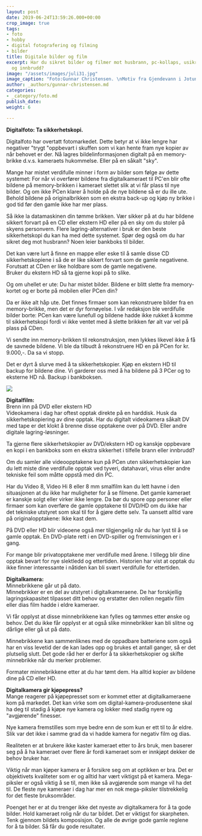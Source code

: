 ```yaml
---
layout: post
date: 2019-06-24T13:59:26.000+00:00
crop_image: true
tags:
- foto
- hobby
- digital fotografering og filming
- bilder
title: Digitale bilder og film
excerpt: Har du sikret bilder og filmer mot husbrann, pc-kollaps, usikre skyer, mobiltyveri
  og innbrudd?
image: "/assets/images/juli31.jpg"
image_caption: "Foto:Gunnar Christensen. \nMotiv fra Gjendevann i Jotunheimen"
author: _authors/gunnar-christensen.md
categories:
- _category/foto.md
publish_date: 
weight: 6

---
```

**Digitalfoto: Ta sikkerhetskopi.**

Digitalfoto har overtatt fotomarkedet. Dette betyr at vi ikke lengre har negativer "trygt "oppbevart i skuffen som vi kan hente fram nye kopier av når behovet er der. Nå lagres bildelinformasjonen digitalt på en memory-brikke d.v.s. kameraets hukommelse. Eller på en såkalt "sky".

Mange har mistet verdifulle minner i form av bilder som følge av dette systemet: For når vi overfører bildene fra digitalkameraet til PC'en blir ofte bildene på memory-brikken i kameraet slettet slik at vi får plass til nye bilder. Og om ikke PCen klarer å holde på de nye bildene så er du ille ute. Behold bildene på originalbrikken som en ekstra back-up og kjøp ny brikke i god tid før den gamle ikke har mer plass.

Så ikke la datamaskinen din tømme brikken. Vær sikker på at du har bildene sikkert forvart på en CD eller ekstern HD eller på en sky om du stoler på skyens personvern. Flere lagring-alternativer i bruk er den beste sikkerhetskopi du kan ha med dette systemet. Spør deg også om du har sikret deg mot husbrann? Noen leier bankboks til bilder.

Det kan være lurt å finne en mappe eller eske til å samle disse CD sikkerhetskopiene i så de er like sikkert forvart som de gamle negativene. Forutsatt at CDen er like holdbare som de gamle negativene.  
Bruker du ekstern HD så ta gjerne kopi på to slike.

Og om uhellet er ute: Du har mistet bilder. Bildene er blitt slette fra memory-kortet og er borte på mobilen eller PCen din?

Da er ikke alt håp ute. Det finnes firmaer som kan rekonstruere bilder fra en memory-brikke, men det er dyr fornøyelse. I vår redaksjon ble verdifulle bilder borte: PCen kan være lunefull og bildene hadde ikke rukket å komme til sikkerhetskopi fordi vi ikke ventet med å slette brikken før alt var vel på plass på CDen.

Vi sendte inn memory-brikken til rekonstruksjon, men lykkes likevel ikke å få de savnede bildene. Vi ble da tilbudt å rekonstruere HD en på PCen for kr. 9.000,-. Da sa vi stopp.

Det er dyrt å slurve med å ta sikkerhetskopier. Kjøp en ekstern HD til backup for bildene dine. Vi garderer oss med å ha bildene på 3 PCer og to eksterne HD nå. Backup i bankboksen.

![](https://wwww.helping.no/assets/images/des.5.JPG)

**Digitalfilm:**  
Brenn inn på DVD eller ekstern HD  
Videokamera i dag har oftest opptak direkte på en harddisk. Husk da sikkerhetskopiering av dine opptak. Har du digitalt videokamera såkalt DV med tape er det klokt å brenne disse opptakene over på DVD. Eller andre digitale lagring-løsninger.

Ta gjerne flere sikkerhetskopier av DVD/ekstern HD og kanskje oppbevare en kopi i en bankboks som en ekstra sikkerhet i tilfelle brann eller innbrudd?

Om du samler alle videoopptakene kun på PCen uten sikkerhetskopier kan du lett miste dine verdifulle opptak ved tyveri, datahavari, virus eller andre tekniske feil som måtte oppstå med din PC.

Har du Video 8, Video Hi 8 eller 8 mm smalfilm kan du lett havne i den situasjonen at du ikke har muligheter for å se filmene. Det gamle kameraet er kanskje solgt eller virker ikke lengre. Da bør du spore opp personer eller firmaer som kan overføre de gamle opptakene til DVD/HD om du ikke har det tekniske utstyret som skal til for å gjøre dette selv. Ta uansett alltid vare på originalopptakene: Ikke kast dem.

På DVD eller HD blir videoene også mer tilgjengelig når du har lyst til å se gamle opptak. En DVD-plate rett i en DVD-spiller og fremvisningen er i gang.

For mange blir privatopptakene mer verdifulle med årene. I tillegg blir dine opptak bevart for nye slektledd og ettertiden. Historien har vist at opptak du ikke finner interessante i nåtiden kan bli svært verdifulle for ettertiden.

**Digitalkamera:**  
Minnebrikkene går ut på dato.  
Minnebrikker er en del av utstyret i digitalkameraene. De har forskjellig lagringskapasitet tilpasset ditt behov og erstatter den rollen negativ film eller dias film hadde i eldre kameraer.

Vi får opplyst at disse minnebrikkene kan fylles og tømmes etter ønske og behov. Det du ikke får opplyst er at også slike minnebrikker kan bli slitne og dårlige eller gå ut på dato.

Minnebrikkene kan sammenliknes med de oppadbare batteriene som også har en viss levetid der de kan lades opp og brukes et antall ganger, så er det plutselig slutt. Det gode råd her er derfor å ta sikkerhetskopier og skifte minnebrikke når du merker problemer.

Formater minnebrikkene etter at du har tømt dem. Ha alltid kopier av bildene dine på CD eller HD.

**Digitalkamera gir kjøpepress?**  
Mange reagerer på kjøpepresset som er kommet etter at digitalkameraene kom på markedet. Det kan virke som om digital-kamera-produsentene skal ha deg til stadig å kjøpe nye kamera og lokker med stadig nyere og "avgjørende" finesser.

Nye kamera fremstilles som mye bedre enn de som kun er ett til to år eldre. Slik var det ikke i samme grad da vi hadde kamera for negativ film og dias.

Realiteten er at brukere ikke kaster kameraet etter to års bruk, men baserer seg på å ha kameraet over flere år fordi kameraet som er innkjøpt dekker de behov bruker har.

Viktig når man kjøper kamera er å forsikre seg om at optikken er bra. Det er objektivets kvaliteter som er og alltid har vært viktigst på et kamera. Mega-piksler er også viktig å se til, men ikke så avgjørende som mange vil ha det til. De fleste nye kameraer i dag har mer en nok mega-piksler tilstrekkelig for det fleste bruksområder.

Poenget her er at du trenger ikke det nyeste av digitalkamera for å ta gode bilder. Hold kameraet rolig når du tar bildet. Det er viktigst for skarpheten. Tenk gjennom bildets komposisjon. Og alle de øvrige gode gamle reglene for å ta bilder. Så får du gode resultater.